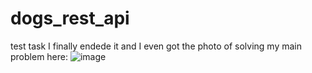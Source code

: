 # dogs_rest_api
test task
I finally endede it and I even got the photo of solving my main problem here:
![image](https://github.com/dupokus/dogs_rest_api/assets/61695245/9cbc04e1-0cf9-41f7-9df8-94d635783222)
